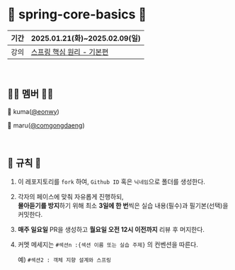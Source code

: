 # 🍃 spring-core-basics 🍃

|기간|2025.01.21(화)~2025.02.09(일)|
|--|--|
|강의|[스프링 핵심 원리 - 기본편](https://www.inflearn.com/course/%EC%8A%A4%ED%94%84%EB%A7%81-%ED%95%B5%EC%8B%AC-%EC%9B%90%EB%A6%AC-%EA%B8%B0%EB%B3%B8%ED%8E%B8)|

<br>

## 👩‍💻 멤버 👩‍💻
🐻 kuma([@eonwy](https://github.com/eonwy))

🐶 maru([@comgongdaeng](https://github.com/comgongdaeng))


<br>


## 📝 규칙 📝
1. 이 레포지토리를 `fork` 하여, `Github ID` 혹은 `닉네임`으로 폴더를 생성한다.
2. 각자의 페이스에 맞춰 자유롭게 진행하되, <br>**몰아듣기를 방지**하기 위해 최소 **3일에 한 번**씩은 실습 내용(필수)과 필기본(선택)을 커밋한다.
3. **매주 일요일** PR을 생성하고 **월요일 오전 12시 이전까지** 리뷰 후 머지한다.
4. 커멧 메세지는 `#섹션n :{섹션 이름 또는 실습 주제}` 의 컨벤션을 따른다.

    예) `#섹션2 : 객체 지향 설계와 스프링`
